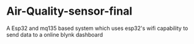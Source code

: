 # Air-Quality-sensor-final
A Esp32 and mq135 based system which uses esp32's wifi capability to send data to a online blynk dashboard
